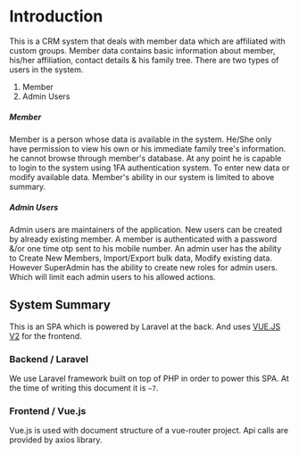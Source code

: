 # Introduction
This is a CRM system that deals with member data which are affiliated with custom groups. Member data contains basic information about member, his/her affiliation, contact details & his family tree. 
There are two types of users in the system.
1. Member
2. Admin Users

##### Member
Member is a person whose data is available in the system. He/She only have permission to view his own or his immediate family tree's information. he cannot browse through member's database. At any point he is capable to login to the system using 1FA authentication system. To enter new data or modify available data.
Member's ability in our system is limited to above summary.

##### Admin Users
Admin users are maintainers of the application. New users can be created by already existing member. A member is authenticated with a password &/or one time otp sent to his mobile number.
An admin user has the ability to Create New Members, Import/Export bulk data, Modify existing data. However SuperAdmin has  the ability to create new roles for admin users. Which will limit each admin users to his allowed actions.

## System Summary
This is an SPA which is powered by Laravel at the back. And uses [VUE.JS V2](http://vuejs.org/v2/) for the frontend.

### Backend / Laravel
We use Laravel framework built on top of PHP in order to power this SPA. At the time of writing this document it is `~7`. 

### Frontend / Vue.js
Vue.js is used with document structure of a vue-router project. Api calls are provided by axios library.
